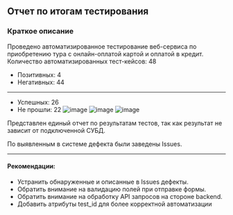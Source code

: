 ## Отчет по итогам тестирования

### Краткое описание
Проведено автоматизированное тестирование веб-сервиса по приобретению тура
с онлайн-оплатой картой и оплатой в кредит.
Количество автоматизированных тест-кейсов: 48

- Позитивных: 4
- Негативных: 44
---
- Успешных: 26
- Не прошли: 22
  ![image](image1.png)
  ![image](image2.png)
  ![image](image3.png)


Представлен единый отчет по результатам тестов, так как результат не зависит от подключенной СУБД.

По выявленным в системе дефекта были заведены Issues.

---
#### Рекомендации:
- Устранить обнаруженные и описанные в Issues дефекты.
- Обратить внимание на валидацию полей при отправке формы.
- Обратить внимание на обработку API запросов на стороне backend.
- Добавить атрибуты test_id для более корректной автоматизации
